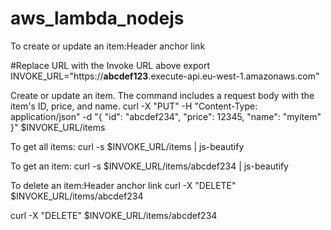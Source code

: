 # aws_lambda_nodejs



To create or update an item:Header anchor link

#Replace URL with the Invoke URL above
export INVOKE_URL="https://**abcdef123**.execute-api.eu-west-1.amazonaws.com"


Create or update an item. The command includes a request body with the item's ID, price, and name.
curl -X "PUT" -H "Content-Type: application/json" -d "{
    \"id\": \"abcdef234\",
    \"price\": 12345,
    \"name\": \"myitem\"
}" $INVOKE_URL/items

To get all items:
curl -s $INVOKE_URL/items | js-beautify 

To get an item:
curl -s $INVOKE_URL/items/abcdef234 | js-beautify

To delete an item:Header anchor link
curl -X "DELETE" $INVOKE_URL/items/abcdef234

curl -X "DELETE" $INVOKE_URL/items/abcdef234

